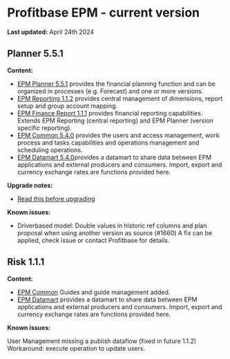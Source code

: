 # Profitbase EPM - current version

**Last updated:** April 24th 2024

## Planner 5.5.1

**Content:**

- [EPM Planner 5.5.1](changelog-EPMPlanner.md) provides the financial planning function and can be organized in processes (e.g. Forecast) and one or more versions.
- [EPM Reporting 1.1.2](changelog-EPMReporting.md) provides central management of dimensions, report setup and group account mapping.
- [EPM Finance Report 1.1.1](changelog-EPMFinanceReports.md) provides financial reporting capabilities. Extends EPM Reporting (central reporting) and EPM Planner (version specific reporting).
- [EPM Common 5.4.0](changelog-EPMCommon.md) provides the users and access management, work process and tasks capabilities and operations management and scheduling operations.
- [EPM Datamart 5.4.0](changelog-EPMDatamart.md)provides a datamart to share data between EPM applications and external producers and consumers. Import, export and currency exchange rates are functions provided here.

**Upgrade notes:**

- [Read this before upgrading](readme-EPMPlanner.md)

**Known issues:**

- Driverbased model: Double values in historic ref columns and plan proposal when using another version as source (#1660) A fix can be applied, check issue or contact Profitbase for details.

## Risk 1.1.1

**Content:**

- [EPM Common](changelog-EPMCommon.md) Guides and guide management added.
- [EPM Datamart](changelog-EPMDatamart.md) provides a datamart to share data between EPM applications and external producers and consumers. Import, export and currency exchange rates are functions provided here.

**Known issues:**

User Management missing a publish dataflow (fixed in future 1.1.2)
Workaround: execute operation to update users.
